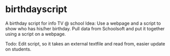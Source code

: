 # birthdayscript
A birthday script for info TV @ school
Idea: Use a webpage and a script to show who has his/her birthday. Pull data from Schoolsoft and put it together using a script on a webpage.

Todo: Edit script, so it takes an external textfile and read from, easier update on students.
